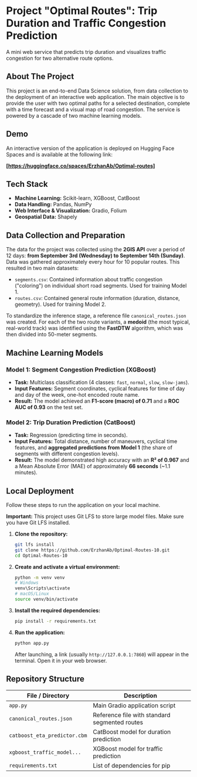 # Project "Optimal Routes": Trip Duration and Traffic Congestion Prediction

A mini web service that predicts trip duration and visualizes traffic congestion for two alternative route options.

## About The Project

This project is an end-to-end Data Science solution, from data collection to the deployment of an interactive web application. The main objective is to provide the user with two optimal paths for a selected destination, complete with a time forecast and a visual map of road congestion. The service is powered by a cascade of two machine learning models.

## Demo

An interactive version of the application is deployed on Hugging Face Spaces and is available at the following link:

**[https://huggingface.co/spaces/ErzhanAb/Optimal-routes]**

## Tech Stack

- **Machine Learning:** Scikit-learn, XGBoost, CatBoost
- **Data Handling:** Pandas, NumPy
- **Web Interface & Visualization:** Gradio, Folium
- **Geospatial Data:** Shapely

## Data Collection and Preparation

The data for the project was collected using the **2GIS API** over a period of 12 days: **from September 3rd (Wednesday) to September 14th (Sunday)**. Data was gathered approximately every hour for 10 popular routes. This resulted in two main datasets:
- `segments.csv`: Contained information about traffic congestion ("coloring") on individual short road segments. Used for training Model 1.
- `routes.csv`: Contained general route information (duration, distance, geometry). Used for training Model 2.

To standardize the inference stage, a reference file `canonical_routes.json` was created. For each of the two route variants, a **medoid** (the most typical, real-world track) was identified using the **FastDTW** algorithm, which was then divided into 50-meter segments.

## Machine Learning Models

### Model 1: Segment Congestion Prediction (XGBoost)
- **Task:** Multiclass classification (4 classes: `fast`, `normal`, `slow`, `slow-jams`).
- **Input Features:** Segment coordinates, cyclical features for time of day and day of the week, one-hot encoded route name.
- **Result:** The model achieved an **F1-score (macro) of 0.71** and a **ROC AUC of 0.93** on the test set.

### Model 2: Trip Duration Prediction (CatBoost)
- **Task:** Regression (predicting time in seconds).
- **Input Features:** Total distance, number of maneuvers, cyclical time features, and **aggregated predictions from Model 1** (the share of segments with different congestion levels).
- **Result:** The model demonstrated high accuracy with an **R² of 0.967** and a Mean Absolute Error (MAE) of approximately **66 seconds** (~1.1 minutes).

## Local Deployment

Follow these steps to run the application on your local machine.

**Important:** This project uses Git LFS to store large model files. Make sure you have Git LFS installed.

1.  **Clone the repository:**
    ```bash
    git lfs install
    git clone https://github.com/ErzhanAb/Optimal-Routes-10.git
    cd Optimal-Routes-10
    ```

2.  **Create and activate a virtual environment:**
    ```bash
    python -m venv venv
    # Windows
    venv\Scripts\activate
    # macOS/Linux
    source venv/bin/activate
    ```

3.  **Install the required dependencies:**
    ```bash
    pip install -r requirements.txt
    ```

4.  **Run the application:**
    ```bash
    python app.py
    ```
    After launching, a link (usually `http://127.0.0.1:7860`) will appear in the terminal. Open it in your web browser.

## Repository Structure

| File / Directory          | Description                                           |
| ------------------------- | ----------------------------------------------------- |
| `app.py`                  | Main Gradio application script                        |
| `canonical_routes.json`   | Reference file with standard segmented routes         |
| `catboost_eta_predictor.cbm`| CatBoost model for duration prediction                |
| `xgboost_traffic_model...`| XGBoost model for traffic prediction                  |
| `requirements.txt`        | List of dependencies for pip                          |
